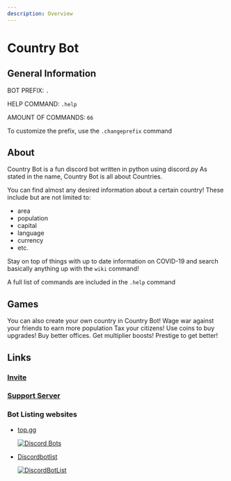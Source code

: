 ```yaml
---
description: Overview
---
```


# Country Bot

## General Information

BOT PREFIX: `.`

HELP COMMAND: `.help`

AMOUNT OF COMMANDS: `66`

To customize the prefix, use the `.changeprefix` command

## About

Country Bot is a fun discord bot written in python using discord.py As stated in the name, Country Bot is all about Countries.

You can find almost any desired information about a certain country! These include but are not limited to:

* area
* population
* capital
* language
* currency 
* etc.

Stay on top of things with up to date information on COVID-19 and search basically anything up with the `wiki` command!

A full list of commands are included in the `.help` command

## Games

You can also create your own country in Country Bot! Wage war against your friends to earn more population Tax your citizens! Use coins to buy upgrades! Buy better offices. Get multiplier boosts! Prestige to get better!

## Links

### [Invite](https://discord.com/api/oauth2/authorize?client_id=810662403217948672&permissions=2048&scope=bot%20applications.commands)

### [Support Server](https://discord.gg/hCgh9wngkS)

### Bot Listing websites

* [top.gg](https://top.gg/bot/810662403217948672)

  [![Discord Bots](https://top.gg/api/widget/810662403217948672.svg)](https://top.gg/bot/810662403217948672)

* [Discordbotlist](https://discordbotlist.com/)

  [![DiscordBotList](https://discordbotlist.com/api/v1/bots/810662403217948672/widget)](https://discordbotlist.com/bots/810662403217948672)

